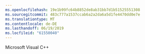 ```yaml
---
ms.openlocfilehash: 19e1b99fc64b8852de8ab31bb7d1b51525551308
ms.sourcegitcommit: 483c777a1537ccab6a2a2da6a5d1fe4470dd0e7e
ms.translationtype: MT
ms.contentlocale: de-DE
ms.lasthandoff: 06/19/2019
ms.locfileid: "61550040"
---
```

Microsoft Visual C++
